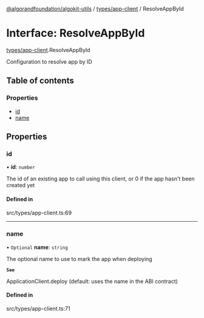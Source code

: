 [@algorandfoundation/algokit-utils](../README.md) / [types/app-client](../modules/types_app_client.md) / ResolveAppById

# Interface: ResolveAppById

[types/app-client](../modules/types_app_client.md).ResolveAppById

Configuration to resolve app by ID

## Table of contents

### Properties

- [id](types_app_client.ResolveAppById.md#id)
- [name](types_app_client.ResolveAppById.md#name)

## Properties

### id

• **id**: `number`

The id of an existing app to call using this client, or 0 if the app hasn't been created yet

#### Defined in

src/types/app-client.ts:69

___

### name

• `Optional` **name**: `string`

The optional name to use to mark the app when deploying

**`See`**

ApplicationClient.deploy (default: uses the name in the ABI contract)

#### Defined in

src/types/app-client.ts:71
